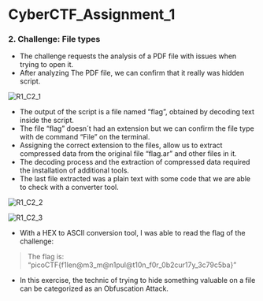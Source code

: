 # CyberCTF_Assignment_1

### 2. Challenge: File types

* The challenge requests the analysis of a PDF file with issues when trying to open it.
* After analyzing The PDF file, we can confirm that it really was hidden script.

![R1_C2_1](https://user-images.githubusercontent.com/124681007/217531805-ec94141b-52bf-4c11-8e14-135a9307ff91.png)

* The output of the script is a file named “flag”, obtained by decoding text inside the script.
* The file “flag” doesn´t had an extension but we can confirm the file type with de command “File” on the terminal.
* Assigning the correct extension to the files, allow us to extract compressed data from the original file “flag.ar” and other files in it.
* The decoding process and the extraction of compressed data required the installation of additional tools.
* The last file extracted was a plain text with some code that we are able to check with a converter tool.

![R1_C2_2](https://user-images.githubusercontent.com/124681007/217531910-0aa970af-5efc-4b17-a5d4-5d8b8e41c724.png)

![R1_C2_3](https://user-images.githubusercontent.com/124681007/217532027-cd4c1e9b-206b-4320-b85a-25b2174a4d0f.png)


* With a HEX to ASCII conversion tool, I was able to read the flag of the challenge:
> The flag is: “picoCTF{f1len@m3_m@n1pul@t10n_f0r_0b2cur17y_3c79c5ba}”

* In this exercise, the technic of trying to hide something valuable on a file can be categorized as an Obfuscation Attack.
